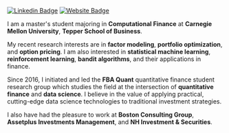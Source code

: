 [![Linkedin Badge](https://img.shields.io/badge/-LinkedIn-blue?style=flat-square&logo=Linkedin&logoColor=white&link=https://www.linkedin.com/in/seong-yun-byeon-8183a8113/)](https://www.linkedin.com/in/jungoh-john-kook-2702b11a8/) [![Website Badge](https://img.shields.io/badge/FBA_Quant-black?style=flat-square&link=https://fbaquant.com)](https://fbaquant.com)


I am a master's student majoring in __Computational Finance__ at __Carnegie Mellon University__, __Tepper School of Business__. 

My recent research interests are in __factor modeling__, __portfolio optimization__, and __option pricing__. I am also interested in __statistical machine learning__, __reinforcement learning__, __bandit algorithms__, and their applications in finance.

Since 2016, I initiated and led the __FBA Quant__ quantitative finance student research group which studies the field at the intersection of __quantitative finance__ and __data science__. I believe in the value of applying practical, cutting-edge data science technologies to traditional investment strategies.

I also have had the pleasure to work at __Boston Consulting Group__, __Assetplus Investments Management__, and __NH Investment & Securities__.
